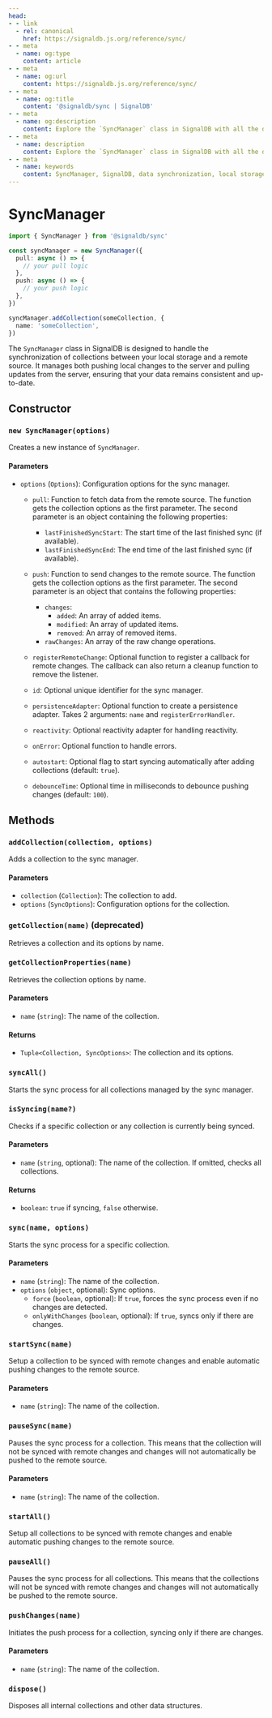 ```yaml
---
head:
- - link
  - rel: canonical
    href: https://signaldb.js.org/reference/sync/
- - meta
  - name: og:type
    content: article
- - meta
  - name: og:url
    content: https://signaldb.js.org/reference/sync/
- - meta
  - name: og:title
    content: '@signaldb/sync | SignalDB'
- - meta
  - name: og:description
    content: Explore the `SyncManager` class in SignalDB with all the details you need to efficiently manage data synchronization between local storage and remote sources.
- - meta
  - name: description
    content: Explore the `SyncManager` class in SignalDB with all the details you need to efficiently manage data synchronization between local storage and remote sources.
- - meta
  - name: keywords
    content: SyncManager, SignalDB, data synchronization, local storage, remote source, JavaScript, error handling, debouncing, collection management, sync process, reactivity adapter
---
```

# SyncManager

```ts
import { SyncManager } from '@signaldb/sync'

const syncManager = new SyncManager({
  pull: async () => {
    // your pull logic
  },
  push: async () => {
    // your push logic
  },
})

syncManager.addCollection(someCollection, {
  name: 'someCollection',
})
```

The `SyncManager` class in SignalDB is designed to handle the synchronization of collections between your local storage and a remote source. It manages both pushing local changes to the server and pulling updates from the server, ensuring that your data remains consistent and up-to-date.

## Constructor

### `new SyncManager(options)`

Creates a new instance of `SyncManager`.

#### Parameters

- `options` (`Options`): Configuration options for the sync manager.

  - `pull`: Function to fetch data from the remote source. The function gets the collection options as the first parameter. The second parameter is an object containing the following properties:
    - `lastFinishedSyncStart`: The start time of the last finished sync (if available).
    - `lastFinishedSyncEnd`: The end time of the last finished sync (if available).
  - `push`: Function to send changes to the remote source. The function gets the collection options as the first parameter. The second parameter is an object that contains the following properties:
    - `changes`:
      - `added`: An array of added items.
      - `modified`: An array of updated items.
      - `removed`: An array of removed items.
    - `rawChanges`: An array of the raw change operations.

  - `registerRemoteChange`: Optional function to register a callback for remote changes. The callback can also return a cleanup function to remove the listener.
  - `id`: Optional unique identifier for the sync manager.
  - `persistenceAdapter`: Optional function to create a persistence adapter. Takes 2 arguments: `name` and `registerErrorHandler`.
  - `reactivity`: Optional reactivity adapter for handling reactivity.
  - `onError`: Optional function to handle errors.
  - `autostart`: Optional flag to start syncing automatically after adding collections (default: `true`).
  - `debounceTime`: Optional time in milliseconds to debounce pushing changes (default: `100`).


## Methods

### `addCollection(collection, options)`

Adds a collection to the sync manager.

#### Parameters

- `collection` (`Collection`): The collection to add.
- `options` (`SyncOptions`): Configuration options for the collection.

### `getCollection(name)` (deprecated)

Retrieves a collection and its options by name.

### `getCollectionProperties(name)`

Retrieves the collection options by name.

#### Parameters

- `name` (`string`): The name of the collection.

#### Returns

- `Tuple<Collection, SyncOptions>`: The collection and its options.

### `syncAll()`

Starts the sync process for all collections managed by the sync manager.

### `isSyncing(name?)`

Checks if a specific collection or any collection is currently being synced.

#### Parameters

- `name` (`string`, optional): The name of the collection. If omitted, checks all collections.

#### Returns

- `boolean`: `true` if syncing, `false` otherwise.

### `sync(name, options)`

Starts the sync process for a specific collection.

#### Parameters

- `name` (`string`): The name of the collection.
- `options` (`object`, optional): Sync options.
  - `force` (`boolean`, optional): If `true`, forces the sync process even if no changes are detected.
  - `onlyWithChanges` (`boolean`, optional): If `true`, syncs only if there are changes.

### `startSync(name)`

Setup a collection to be synced with remote changes and enable automatic pushing changes to the remote source.

#### Parameters

- `name` (`string`): The name of the collection.

### `pauseSync(name)`

Pauses the sync process for a collection. This means that the collection will not be synced with remote changes and changes will not automatically be pushed to the remote source.

#### Parameters

- `name` (`string`): The name of the collection.

### `startAll()`

Setup all collections to be synced with remote changes and enable automatic pushing changes to the remote source.

### `pauseAll()`

Pauses the sync process for all collections. This means that the collections will not be synced with remote changes and changes will not automatically be pushed to the remote source.

### `pushChanges(name)`

Initiates the push process for a collection, syncing only if there are changes.

#### Parameters

- `name` (`string`): The name of the collection.

### `dispose()`

Disposes all internal collections and other data structures.
